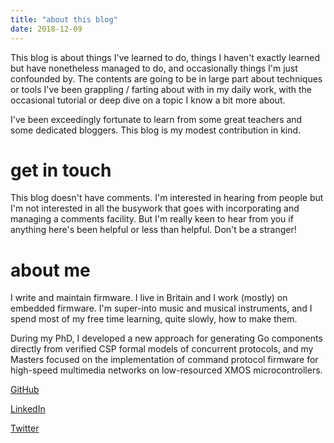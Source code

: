 ```yaml
---
title: "about this blog"
date: 2018-12-09
---
```



This blog is about things I've learned to do, things I haven't exactly learned
but have nonetheless managed to do, and occasionally things I'm just confounded
by. The contents are going to be in large part about techniques or tools I've
been grappling / farting about with in my daily work, with the occasional
tutorial or deep dive
on a topic I know a bit more about.

I've been exceedingly fortunate to learn from some great teachers and some
dedicated bloggers. This blog is my modest contribution in kind.

# get in touch

This blog doesn't have comments. I'm interested in hearing from people but I'm
not interested in all the busywork that goes with incorporating and managing
a comments facility. But I'm really keen to hear from you if anything here's
been helpful or less than helpful. Don't be a stranger!

# about me

I write and maintain firmware. I live in Britain and I work (mostly) on embedded
firmware. I'm super-into music and musical instruments, and I spend most of my
free time learning, quite slowly, how to make them.

During my PhD, I developed a new approach for generating Go components directly
from verified CSP formal models of concurrent protocols, and my Masters focused
on the implementation of command protocol firmware for high-speed multimedia
networks on low-resourced XMOS microcontrollers.

[GitHub](https://github.com/jamesdibley)

[LinkedIn](https://linkedin.com/in/james-dibley)

[Twitter](https://twitter.com/yelbidj)

